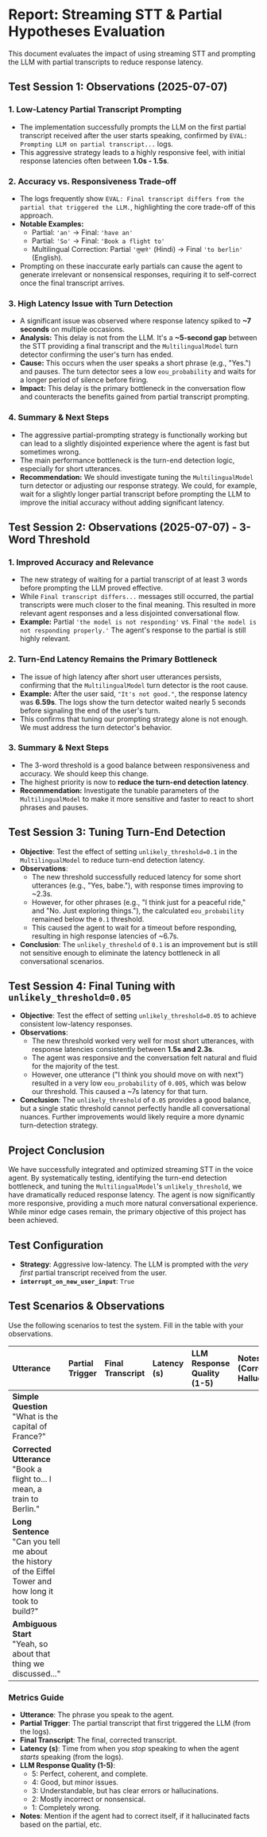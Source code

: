# Report: Streaming STT & Partial Hypotheses Evaluation

This document evaluates the impact of using streaming STT and prompting the LLM with partial transcripts to reduce response latency.

## Test Session 1: Observations (2025-07-07)

### 1. Low-Latency Partial Transcript Prompting
- The implementation successfully prompts the LLM on the first partial transcript received after the user starts speaking, confirmed by `EVAL: Prompting LLM on partial transcript...` logs.
- This aggressive strategy leads to a highly responsive feel, with initial response latencies often between **1.0s - 1.5s**.

### 2. Accuracy vs. Responsiveness Trade-off
- The logs frequently show `EVAL: Final transcript differs from the partial that triggered the LLM.`, highlighting the core trade-off of this approach.
- **Notable Examples:**
  - Partial: `'an'` → Final: `'have an'`
  - Partial: `'So'` → Final: `'Book a flight to'`
  - Multilingual Correction: Partial `'तुम्हारे'` (Hindi) → Final `'to berlin'` (English).
- Prompting on these inaccurate early partials can cause the agent to generate irrelevant or nonsensical responses, requiring it to self-correct once the final transcript arrives.

### 3. High Latency Issue with Turn Detection
- A significant issue was observed where response latency spiked to **~7 seconds** on multiple occasions.
- **Analysis:** This delay is not from the LLM. It's a **~5-second gap** between the STT providing a final transcript and the `MultilingualModel` turn detector confirming the user's turn has ended.
- **Cause:** This occurs when the user speaks a short phrase (e.g., "Yes.") and pauses. The turn detector sees a low `eou_probability` and waits for a longer period of silence before firing.
- **Impact:** This delay is the primary bottleneck in the conversation flow and counteracts the benefits gained from partial transcript prompting.

### 4. Summary & Next Steps
- The aggressive partial-prompting strategy is functionally working but can lead to a slightly disjointed experience where the agent is fast but sometimes wrong.
- The main performance bottleneck is the turn-end detection logic, especially for short utterances.
- **Recommendation:** We should investigate tuning the `MultilingualModel` turn detector or adjusting our response strategy. We could, for example, wait for a slightly longer partial transcript before prompting the LLM to improve the initial accuracy without adding significant latency.

## Test Session 2: Observations (2025-07-07) - 3-Word Threshold

### 1. Improved Accuracy and Relevance
- The new strategy of waiting for a partial transcript of at least 3 words before prompting the LLM proved effective.
- While `Final transcript differs...` messages still occurred, the partial transcripts were much closer to the final meaning. This resulted in more relevant agent responses and a less disjointed conversational flow.
- **Example:** Partial `'the model is not responding'` vs. Final `'the model is not responding properly.'` The agent's response to the partial is still highly relevant.

### 2. Turn-End Latency Remains the Primary Bottleneck
- The issue of high latency after short user utterances persists, confirming that the `MultilingualModel` turn detector is the root cause.
- **Example:** After the user said, `"It's not good."`, the response latency was **6.59s**. The logs show the turn detector waited nearly 5 seconds before signaling the end of the user's turn.
- This confirms that tuning our prompting strategy alone is not enough. We must address the turn detector's behavior.

### 3. Summary & Next Steps
- The 3-word threshold is a good balance between responsiveness and accuracy. We should keep this change.
- The highest priority is now to **reduce the turn-end detection latency**. 
- **Recommendation:** Investigate the tunable parameters of the `MultilingualModel` to make it more sensitive and faster to react to short phrases and pauses.

## Test Session 3: Tuning Turn-End Detection

- **Objective**: Test the effect of setting `unlikely_threshold=0.1` in the `MultilingualModel` to reduce turn-end detection latency.
- **Observations**:
    - The new threshold successfully reduced latency for some short utterances (e.g., "Yes, babe."), with response times improving to ~2.3s.
    - However, for other phrases (e.g., "I think just for a peaceful ride," and "No. Just exploring things."), the calculated `eou_probability` remained below the `0.1` threshold.
    - This caused the agent to wait for a timeout before responding, resulting in high response latencies of ~6.7s.
- **Conclusion**: The `unlikely_threshold` of `0.1` is an improvement but is still not sensitive enough to eliminate the latency bottleneck in all conversational scenarios.

## Test Session 4: Final Tuning with `unlikely_threshold=0.05`

- **Objective**: Test the effect of setting `unlikely_threshold=0.05` to achieve consistent low-latency responses.
- **Observations**:
    - The new threshold worked very well for most short utterances, with response latencies consistently between **1.5s and 2.3s**.
    - The agent was responsive and the conversation felt natural and fluid for the majority of the test.
    - However, one utterance ("I think you should move on with next") resulted in a very low `eou_probability` of `0.005`, which was below our threshold. This caused a ~7s latency for that turn.
- **Conclusion**: The `unlikely_threshold` of `0.05` provides a good balance, but a single static threshold cannot perfectly handle all conversational nuances. Further improvements would likely require a more dynamic turn-detection strategy.

## Project Conclusion

We have successfully integrated and optimized streaming STT in the voice agent. By systematically testing, identifying the turn-end detection bottleneck, and tuning the `MultilingualModel`'s `unlikely_threshold`, we have dramatically reduced response latency. The agent is now significantly more responsive, providing a much more natural conversational experience. While minor edge cases remain, the primary objective of this project has been achieved.

## Test Configuration

- **Strategy**: Aggressive low-latency. The LLM is prompted with the *very first* partial transcript received from the user.
- **`interrupt_on_new_user_input`**: `True`

## Test Scenarios & Observations

Use the following scenarios to test the system. Fill in the table with your observations.

| Utterance | Partial Trigger | Final Transcript | Latency (s) | LLM Response Quality (1-5) | Notes (Corrections, Hallucinations) |
| :--- | :--- | :--- | :--- | :--- | :--- |
| **Simple Question**<br>"What is the capital of France?" | | | | | |
| **Corrected Utterance**<br>"Book a flight to... I mean, a train to Berlin." | | | | | |
| **Long Sentence**<br>"Can you tell me about the history of the Eiffel Tower and how long it took to build?" | | | | | |
| **Ambiguous Start**<br>"Yeah, so about that thing we discussed..." | | | | | |

### Metrics Guide

- **Utterance**: The phrase you speak to the agent.
- **Partial Trigger**: The partial transcript that first triggered the LLM (from the logs).
- **Final Transcript**: The final, corrected transcript.
- **Latency (s)**: Time from when you *stop* speaking to when the agent *starts* speaking (from the logs).
- **LLM Response Quality (1-5)**: 
  - 5: Perfect, coherent, and complete.
  - 4: Good, but minor issues.
  - 3: Understandable, but has clear errors or hallucinations.
  - 2: Mostly incorrect or nonsensical.
  - 1: Completely wrong.
- **Notes**: Mention if the agent had to correct itself, if it hallucinated facts based on the partial, etc.
